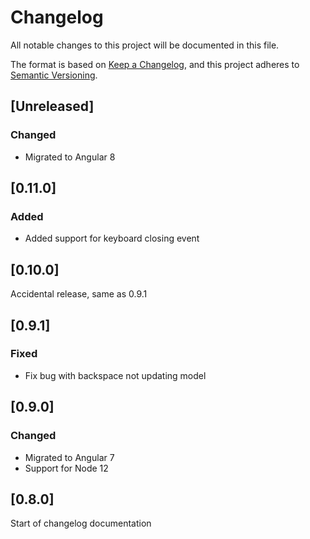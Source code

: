 # Changelog

All notable changes to this project will be documented in this file.

The format is based on [Keep a Changelog](https://keepachangelog.com/en/1.0.0/),
and this project adheres to [Semantic Versioning](https://semver.org/spec/v2.0.0.html).

## [Unreleased]

### Changed

- Migrated to Angular 8

## [0.11.0]

### Added

- Added support for keyboard closing event

## [0.10.0]

Accidental release, same as 0.9.1

## [0.9.1]

### Fixed

- Fix bug with backspace not updating model

## [0.9.0]

### Changed

- Migrated to Angular 7
- Support for Node 12

## [0.8.0]

Start of changelog documentation
